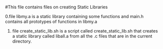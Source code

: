 #This file contains files on creating Static Libraries

0.file libmy.a is a static library containing some functions and main.h contains all prototypes of functions in libmy.a

1. file create_static_lib.sh is a script called create_static_lib.sh that creates a static library called liball.a from all the .c files that are in the current directory.
